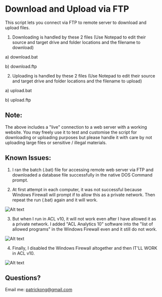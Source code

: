 Download and Upload via FTP
=========================================

This script lets you connect via FTP to remote server to download and upload files.


1)  Downloading is handled by these 2 files (Use Notepad to edit their source and target drive and folder locations and the filename to download)

a)  download.bat

b)  download.ftp


2)  Uploading is handled by these 2 files (Use Notepad to edit their source and target drive and folder locations and the filename to upload)

a)  upload.bat

b)  upload.ftp


Note:
-----
The above includes a "live" connection to a web server with a working website.  You may freely use it to test and customise the script for downloading or uploading purposes but please handle it with care by not uploading large files or sensitive / illegal materials.


Known Issues:
-------------
1)  I ran the batch (.bat) file for accessing remote web server via FTP and downloaded a database file successfully in the native DOS Command prompt.

2)  At first attempt in each computer, it was not successful because Windows Firewall will prompt if to allow this as a private network.  Then repeat the run (.bat) again and it will work.

![Alt text](http://173.0.133.251/download/DOS-Downloaded.gif "Downloaded using DOS prompt")

3)  But when I run in ACL v10, it will not work even after I have allowed it as a private network.  I added "ACL Analytics 10" software into the "list of allowed programs" in the Windows Firewall even and it still do not work.

![Alt text](http://173.0.133.251/download/In-ACL-Not-Downloading-Unless-Firewall-Switched-Off.gif "In ACL Not Downloading Unless Firewall Switched Off")

4)  Finally, I disabled the Windows Firewall altogether and then IT'LL WORK in ACL v10.

![Alt text](http://173.0.133.251/download/Firewall-Off.gif "Firewall Switched Off")


Questions?
----------
Email me: patrickong@gmail.com
